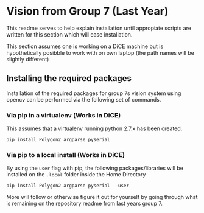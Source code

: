 # Vision from Group 7 (Last Year)

This readme serves to help explain installation until appropiate scripts are written for this section which will ease installation.

This section assumes one is working on a DiCE machine but is hypothetically posibble to work with on own laptop (the path names will be slightly different)

## Installing the required packages

Installation of the required packages for group 7s vision system using opencv can be performed via the following set of commands.

### Via pip in a virtualenv (Works in DiCE)

This assumes that a virtualenv running python 2.7.x has been created.

```Shell
pip install Polygon2 argparse pyserial
``` 

### Via pip to a local install (Works in DiCE)

By using the `user` flag with pip, the following packages/libraries will be installed on the `.local` folder inside the Home Directory

```Shell
pip install Polygon2 argparse pyserial --user
```

More will follow or otherwise figure it out for yourself by going through what is remaining on the repository readme from last years group 7.





